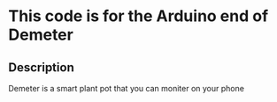 # This code is for the Arduino end of Demeter
## Description
Demeter is a smart plant pot that you can moniter on your phone
